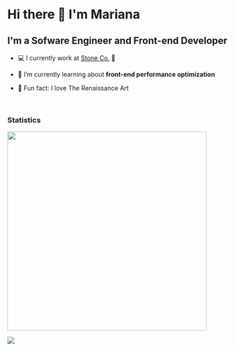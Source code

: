 # Hi there 👋 I'm Mariana

## I'm a Sofware Engineer and Front-end Developer

- :computer: I currently work at [Stone Co.](https://www.stone.com.br/) :green_heart:

- 🌱 I’m currently learning about **front-end performance optimization**

- :star2: Fun fact: I love The Renaissance Art

</br>

### Statistics
 
 <p align="left"> 

<img src="https://github-readme-stats.vercel.app/api?username=marianapicolo&count_private=true&hide=stars" width="450" />
<!--<img src="https://github-readme-stats.vercel.app/api/top-langs/?username=marianapicolo&langs_count=5"  /> -->

 </p>
 
<p align="left"> 
 <img src="https://komarev.com/ghpvc/?username=marianapicolo&style=flat-square&label=Visitors" />
</p>
